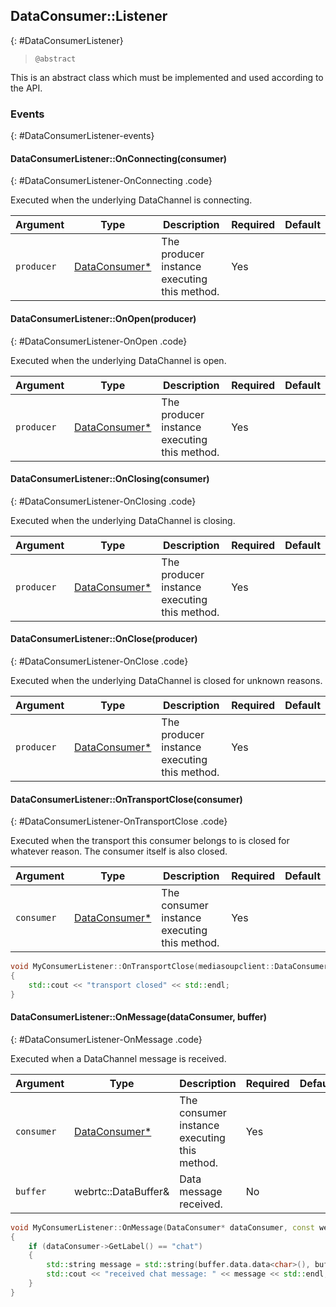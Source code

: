## DataConsumer::Listener
{: #DataConsumerListener}


<section markdown="1">

> `@abstract`

This is an abstract class which must be implemented and used according to the API.

</section>


### Events
{: #DataConsumerListener-events}

<section markdown="1">

#### DataConsumerListener::OnConnecting(consumer)
{: #DataConsumerListener-OnConnecting .code}

Executed when the underlying DataChannel is connecting.

<div markdown="1" class="table-wrapper L3">

Argument        | Type    | Description | Required | Default 
--------------- | ------- | ----------- | -------- | ----------
`producer`  | [DataConsumer\*](#DataConsumer)  | The producer instance executing this method. | Yes |

</div>

#### DataConsumerListener::OnOpen(producer)
{: #DataConsumerListener-OnOpen .code}

Executed when the underlying DataChannel is open.

<div markdown="1" class="table-wrapper L3">

Argument        | Type    | Description | Required | Default 
--------------- | ------- | ----------- | -------- | ----------
`producer`  | [DataConsumer\*](#DataConsumer)  | The producer instance executing this method. | Yes |

</div>

#### DataConsumerListener::OnClosing(consumer)
{: #DataConsumerListener-OnClosing .code}

Executed when the underlying DataChannel is closing.

<div markdown="1" class="table-wrapper L3">

Argument        | Type    | Description | Required | Default 
--------------- | ------- | ----------- | -------- | ----------
`producer`  | [DataConsumer\*](#DataConsumer)  | The producer instance executing this method. | Yes |

</div>

#### DataConsumerListener::OnClose(producer)
{: #DataConsumerListener-OnClose .code}

Executed when the underlying DataChannel is closed for unknown reasons.

<div markdown="1" class="table-wrapper L3">

Argument        | Type    | Description | Required | Default 
--------------- | ------- | ----------- | -------- | ----------
`producer`  | [DataConsumer\*](#DataConsumer)  | The producer instance executing this method. | Yes |

</div>

#### DataConsumerListener::OnTransportClose(consumer)
{: #DataConsumerListener-OnTransportClose .code}

Executed when the transport this consumer belongs to is closed for whatever reason. The consumer itself is also closed.

<div markdown="1" class="table-wrapper L3">

Argument        | Type    | Description | Required | Default 
--------------- | ------- | ----------- | -------- | ----------
`consumer`  | [DataConsumer\*](#DataConsumer)  | The consumer instance executing this method. | Yes |

</div>

```c++
void MyConsumerListener::OnTransportClose(mediasoupclient::DataConsumer* consumer)
{
	std::cout << "transport closed" << std::endl;
}
```

#### DataConsumerListener::OnMessage(dataConsumer, buffer)
{: #DataConsumerListener-OnMessage .code}

Executed when a DataChannel message is received.

<div markdown="1" class="table-wrapper L3">

Argument        | Type    | Description | Required | Default 
--------------- | ------- | ----------- | -------- | ----------
`consumer`  | [DataConsumer\*](#DataConsumer)  | The consumer instance executing this method. | Yes |
`buffer`    | webrtc::DataBuffer& | Data message received. | No |

</div>

```c++
void MyConsumerListener::OnMessage(DataConsumer* dataConsumer, const webrtc::DataBuffer& buffer)
{
	if (dataConsumer->GetLabel() == "chat")
	{
		std::string message = std::string(buffer.data.data<char>(), buffer.data.size());
		std::cout << "received chat message: " << message << std::endl;
	}
}
```

</section>
